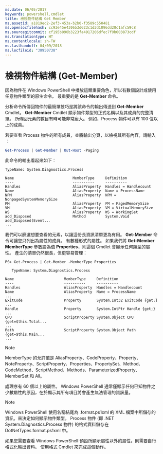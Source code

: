 ```yaml
---
ms.date: 06/05/2017
keywords: powershell,cmdlet
title: 檢視物件結構 Get Member
ms.assetid: a1819ed2-2ef3-453a-b2b0-f3589c550481
ms.openlocfilehash: cc93e45e4306b3d623c1d3d1096dd20c1afc59c8
ms.sourcegitcommit: cf195b090b3223fa4917206dfec7f0b603873cdf
ms.translationtype: HT
ms.contentlocale: zh-TW
ms.lasthandoff: 04/09/2018
ms.locfileid: "30950738"
---
```

# <a name="viewing-object-structure-get-member"></a>檢視物件結構 (Get-Member)

因為物件在 Windows PowerShell 中播放這類重要角色，所以有數個設計成使用任意物件類型的原生命令。 最重要的是 **Get-Member** 命令。

分析命令所傳回物件的最簡單技巧是將該命令的輸出傳送到 **Get-Member** Cmdlet。 **Get-Member** Cmdlet 顯示物件類型的正式名稱以及其成員的完整清單。 所傳回元素的數目有時可能非常龐大。 例如，Process 物件可以有 100 位以上的成員。

若要查看 Process 物件的所有成員，並將輸出分頁，以檢視其所有內容，請輸入︰

```powershell
Get-Process | Get-Member | Out-Host -Paging
```

此命令的輸出看起來如下︰

```output
TypeName: System.Diagnostics.Process

Name                           MemberType     Definition
----                           ----------     ----------
Handles                        AliasProperty  Handles = Handlecount
Name                           AliasProperty  Name = ProcessName
NPM                            AliasProperty  NPM = NonpagedSystemMemorySize
PM                             AliasProperty  PM = PagedMemorySize
VM                             AliasProperty  VM = VirtualMemorySize
WS                             AliasProperty  WS = WorkingSet
add_Disposed                   Method         System.Void add_Disposed(Event...
...
```

我們可以篩選想要查看的元素，以讓這份長資訊清單更為有用。 **Get-Member** 命令可讓您只列出為屬性的成員。 有數種形式的屬性。 如果我們將 **Get-Member MemberType** 參數設為值 **Properties**，則這個 Cmdlet 會顯示任何類型的屬性。 產生的清單仍然很長，但更容易管理︰

```
PS> Get-Process | Get-Member -MemberType Properties

   TypeName: System.Diagnostics.Process

Name                       MemberType     Definition
----                       ----------     ----------
Handles                    AliasProperty  Handles = Handlecount
Name                       AliasProperty  Name = ProcessName
...
ExitCode                   Property       System.Int32 ExitCode {get;}
...
Handle                     Property       System.IntPtr Handle {get;}
...
CPU                        ScriptProperty System.Object CPU {get=$this.Total...
...
Path                       ScriptProperty System.Object Path {get=$this.Main...
...
```

> [!NOTE]
> MemberType 的允許值是 AliasProperty、CodeProperty、Property、NoteProperty、ScriptProperty、Properties、PropertySet、Method、CodeMethod、ScriptMethod、Methods、ParameterizedProperty、MemberSet 和 All。

處理序有 60 個以上的屬性。 Windows PowerShell 通常僅顯示任何已知物件之少數屬性的原因，在於顯示其所有項目將會產生無法管理的資訊量。

> [!NOTE]
> Windows PowerShell 使用名稱結尾為 .format.ps1xml 的 XML 檔案中所儲存的資訊，來決定如何顯示物件類型。 Process 物件 (即 .NET System.Diagnostics.Process 物件) 的格式資料儲存在 DotNetTypes.format.ps1xml 中。

如果您需要查看 Windows PowerShell 預設所顯示屬性以外的屬性，則需要自行格式化輸出資料。 使用格式 Cmdlet 來完成這個動作。